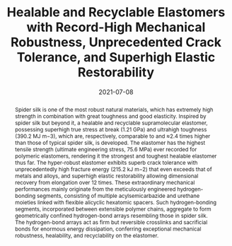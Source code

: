 ---
title: "Healable and Recyclable Elastomers with Record-High Mechanical  Robustness, Unprecedented Crack Tolerance, and Superhigh Elastic  Restorability"
authors:
- Zequan Li
- You-Liang Zhu
- Wenwen Niu
- Xiao Yang
- Zhiyong Jiang
- Zhong-Yuan Lu
- Xiaokong Liu
- Junqi Sun
date: "2021-07-08"
doi: "10.1002/adma.202101498"
publication_types: ["期刊文章"]
publication: "Advanced Materials"
abstract: "<!--more-->
Spider silk is one of the most robust natural materials, which  has extremely high strength in combination with great toughness and  good elasticity. Inspired by spider silk but beyond it, a healable and  recyclable supramolecular elastomer, possessing superhigh true stress at  break (1.21 GPa) and ultrahigh toughness (390.2 MJ m−3), which are,  respectively, comparable to and ≈2.4 times higher than those of typical  spider silk, is developed. The elastomer has the highest tensile  strength (ultimate engineering stress, 75.6 MPa) ever recorded for  polymeric elastomers, rendering it the strongest and toughest healable  elastomer thus far. The hyper-robust elastomer exhibits superb crack  tolerance with unprecedentedly high fracture energy (215.2 kJ m−2) that  even exceeds that of metals and alloys, and superhigh elastic  restorability allowing dimensional recovery from elongation over 12  times. These extraordinary mechanical performances mainly originate from  the meticulously engineered hydrogen-bonding segments, consisting of  multiple acylsemicarbazide and urethane moieties linked with flexible  alicyclic hexatomic spacers. Such hydrogen-bonding segments,  incorporated between extensible polymer chains, aggregate to form  geometrically confined hydrogen-bond arrays resembling those in spider  silk. The hydrogen-bond arrays act as firm but reversible crosslinks and  sacrificial bonds for enormous energy dissipation, conferring  exceptional mechanical robustness, healability, and recyclability on the  elastomer."
url_pdf: "https://onlinelibrary.wiley.com/doi/abs/10.1002/adma.202101498"
---